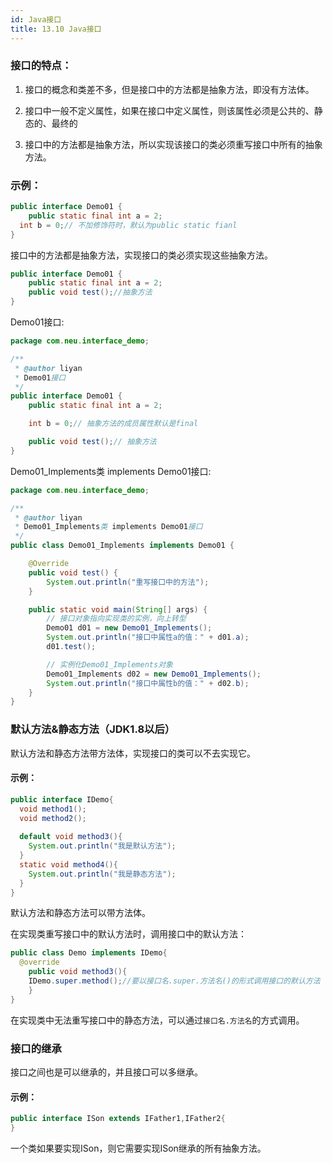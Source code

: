 ```yaml
---
id: Java接口
title: 13.10 Java接口
---
```


### 接口的特点：

1. 接口的概念和类差不多，但是接口中的方法都是抽象方法，即没有方法体。

2. 接口中一般不定义属性，如果在接口中定义属性，则该属性必须是公共的、静态的、最终的

3. 接口中的方法都是抽象方法，所以实现该接口的类必须重写接口中所有的抽象方法。

### 示例：

```java
public interface Demo01 {
	public static final int a = 2;
  int b = 0;// 不加修饰符时，默认为public static fianl
}
```

接口中的方法都是抽象方法，实现接口的类必须实现这些抽象方法。

```java
public interface Demo01 {
	public static final int a = 2;
	public void test();//抽象方法
}

```



Demo01接口:

```java
package com.neu.interface_demo;

/**
 * @author liyan
 * Demo01接口
 */
public interface Demo01 {
	public static final int a = 2;

	int b = 0;// 抽象方法的成员属性默认是final

	public void test();// 抽象方法
}
```

Demo01_Implements类 implements Demo01接口:

```java
package com.neu.interface_demo;

/**
 * @author liyan
 * Demo01_Implements类 implements Demo01接口
 */
public class Demo01_Implements implements Demo01 {

	@Override
	public void test() {
		System.out.println("重写接口中的方法");
	}

	public static void main(String[] args) {
		// 接口对象指向实现类的实例，向上转型
		Demo01 d01 = new Demo01_Implements();
		System.out.println("接口中属性a的值：" + d01.a);
		d01.test();

		// 实例化Demo01_Implements对象
		Demo01_Implements d02 = new Demo01_Implements();
		System.out.println("接口中属性b的值：" + d02.b);
	}
}
```



### 默认方法&静态方法（JDK1.8以后）

默认方法和静态方法带方法体，实现接口的类可以不去实现它。

#### 示例：

```java
public interface IDemo{
  void method1();
  void method2();
  
  default void method3(){
    System.out.println("我是默认方法");
  }
  static void method4(){
    System.out.println("我是静态方法");
  }
}
```

默认方法和静态方法可以带方法体。

在实现类重写接口中的默认方法时，调用接口中的默认方法：

```java
public class Demo implements IDemo{
  @override
	public void method3(){
  	IDemo.super.method();//要以接口名.super.方法名()的形式调用接口的默认方法
	}
}
```

在实现类中无法重写接口中的静态方法，可以通过`接口名.方法名`的方式调用。



### 接口的继承

接口之间也是可以继承的，并且接口可以多继承。

#### 示例：

```java
public interface ISon extends IFather1,IFather2{
}
```

一个类如果要实现ISon，则它需要实现ISon继承的所有抽象方法。

